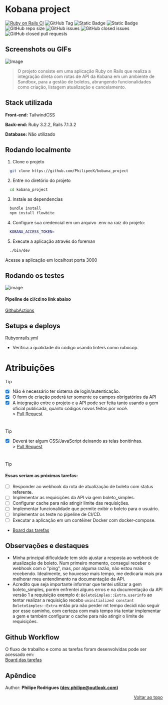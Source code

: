 <a name="topo-readme"></a>
# Kobana project

[![Ruby on Rails CI](https://github.com/PhilipeeX/kobana_project/actions/workflows/rubyonrails.yml/badge.svg)](https://github.com/PhilipeeX/kobana_project/actions/workflows/rubyonrails.yml) ![GitHub Tag](https://img.shields.io/github/v/tag/PhilipeeX/kobana_project?style=flat) ![Static Badge](https://img.shields.io/badge/rubocop-codestyle?style=flat&logo=rubocop&logoColor=white&label=code%20style&link=https%3A%2F%2Fgithub.com%2Frubocop%2Frubocop) ![Static Badge](https://img.shields.io/badge/passing-tests?style=flat&logo=github&logoColor=white&label=tests&link=https%3A%2F%2Fgithub.com%2FPhilipeeX%2Fkobana_project%2Factions)  ![GitHub repo size](https://img.shields.io/github/repo-size/PhilipeeX/kobana_project?style=flat&label=Tamanho&color=green) ![GitHub issues](https://img.shields.io/github/issues/PhilipeeX/kobana_project?style=flat) ![GitHub closed issues](https://img.shields.io/github/issues-closed/Philipeex/kobana_project?style=flat) ![GitHub closed pull requests](https://img.shields.io/github/issues-pr-closed/PhilipeeX/kobana_project?style=flat&label=Pull%20requests%20mergeados&color=purple)


## Screenshots ou  GIFs
![Image](https://github.com/PhilipeeX/jedis-project/assets/85847179/0f6b6b45-b4c7-4634-aab6-41f6dfddb29e)
> O projeto consiste em uma aplicação Ruby on Rails que realiza a integração direta com rotas de API da Kobana em um ambiente de Sandbox, para a gestão de boletos, abrangendo funcionalidades como criação, listagem atualização e cancelamento.
## Stack utilizada

**Front-end:** TailwindCSS

**Back-end:** Ruby 3.2.2, Rails 7.1.3.2

**Database:** Não utilizado

## Rodando localmente

1) Clone o projeto

```bash
  git clone https://github.com/PhilipeeX/kobana_project
```

2) Entre no diretório do projeto

```bash
  cd kobana_project
```
3) Instale as dependencias

```bash
  bundle install
  npm install flowbite
```
4) Configure sua credencial em um arquivo .env na raiz do projeto:

```bash
  KOBANA_ACCESS_TOKEN=
```
5) Execute a aplicação através do foreman

```bash
  ./bin/dev
```

Acesse a aplicação em localhost porta 3000


## Rodando os testes

![image](https://github.com/PhilipeeX/kobana_project/assets/85847179/50faf2c5-1d33-4b04-84d6-e5e92aaf2c6f)
<br>
#### Pipeline de ci/cd no link abaixo <br>
<a href="https://github.com/PhilipeeX/kobana_project/actions/workflows/rubyonrails.yml" target="_blank">GithubActions</a>

## Setups e deploys

[Rubyonrails.yml](https://github.com/PhilipeeX/kobana_project/blob/release/v0.1.0/.github/workflows/rubyonrails.yml)

- Verifica a qualidade do código usando linters como rubocop.

# Atribuições

> [!TIP]
> - [x] Não é necessário ter sistema de login/autenticação.
> - [x] O form de criação poderá ter somente os campos obrigatórios da API
> - [x] A integração entre o projeto e a API pode ser feita tanto usando a gem oficial publicada, quanto códigos novos feitos por você.<br>
    > <a href="https://github.com/PhilipeeX/kobana_project/pull/12">Pull Request</a>
#
> [!TIP]
> - [x] Deverá ter algum CSS/JavaScript deixando as telas bonitinhas.<br>
    > <a href="https://github.com/PhilipeeX/kobana_project/pull/16" target="_blank">Pull Request</a>
#
> [!TIP]
> #### Essas seriam as próximas tarefas:
> - [ ] Responder ao webhook da rota de atualização de boleto com status referente.
> - [ ] Implementar as requisições da API via gem boleto_simples.
> - [ ] Configurar cache para não atingir limite das requisições.
> - [ ] Implementar funcionalidade que permite exibir o boleto para o usuário.
> - [ ] Implementar os teste no pipeline de CI/CD.
> - [ ] Executar a aplicação em um contêiner Docker com docker-compose.
> - <a href="https://github.com/users/PhilipeeX/projects/41/views/1" target="_blank">Board das tarefas</a>
> 
## Observações e destaques

- Minha principal dificuldade tem sido ajustar a resposta ao webhook de atualização de boleto. Num primeiro momento, consegui receber o webhook com o "ping", mas, por alguma razão, não estou mais recebendo. Idealmente, se houvesse mais tempo, me dedicaria mais pra melhorar meu entendimento na documentação da API.
- Acredito que seja importante informar que tentei utilizar a gem boleto_simples, porém enfrentei alguns erros e na documentação da API versão 1 a requisição exemplo é: `BoletoSimples::Extra.userinfo` ao tentar realizar a requisição recebo `uninitialized constant BoletoSimples::Extra` então pra não perder mt tempo decidi não seguir por esse caminho, com certeza com mais tempo iria tentar implementar a gem e também configurar o cache para não atingir o limite de requisições.

## Github Workflow
O fluxo de trabalho e como as tarefas foram desenvolvidas pode ser acessado em: <br> 
<a href="https://github.com/users/PhilipeeX/projects/41/views/1" target="_blank">Board das tarefas</a>

## Apêndice
Author: <strong>Philipe Rodrigues (dev.philipe@outlook.com)</strong>

<p align="right"><a href="#topo-readme">Voltar ao topo</a></p>
